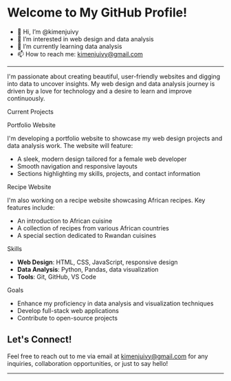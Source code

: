 # Welcome to My GitHub Profile!

- 👋 Hi, I’m @kimenjuivy
- 👀 I’m interested in web design and data analysis
- 🌱 I’m currently learning data analysis
- 📫 How to reach me: [kimenjuivy@gmail.com](mailto:kimenjuivy@gmail.com)

---


I'm passionate about creating beautiful, user-friendly websites and digging into data to uncover insights. My web design and data analysis journey is driven by a love for technology and a desire to learn and improve continuously.

Current Projects


Portfolio Website

I'm developing a portfolio website to showcase my web design projects and data analysis work. The website will feature:
- A sleek, modern design tailored for a female web developer
- Smooth navigation and responsive layouts
- Sections highlighting my skills, projects, and contact information

 Recipe Website
 
I'm also working on a recipe website showcasing African recipes. Key features include:
- An introduction to African cuisine
- A collection of recipes from various African countries
- A special section dedicated to Rwandan cuisines

Skills

- **Web Design**: HTML, CSS, JavaScript, responsive design
- **Data Analysis**: Python, Pandas, data visualization
- **Tools**: Git, GitHub, VS Code

Goals

- Enhance my proficiency in data analysis and visualization techniques
- Develop full-stack web applications
- Contribute to open-source projects

## Let's Connect!
Feel free to reach out to me via email at [kimenjuivy@gmail.com](mailto:kimenjuivy@gmail.com) for any inquiries, collaboration opportunities, or just to say hello!

---

<!---
kimenjuivy/kimenjuivy is a ✨ special ✨ repository because its `README.md` (this file) appears on your GitHub profile.
You can click the Preview link to take a look at your changes.
--->
